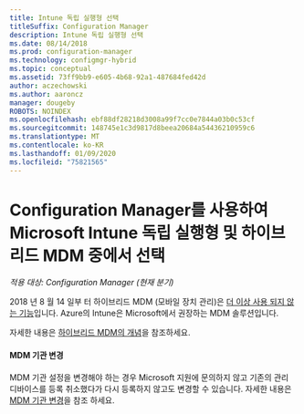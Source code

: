 ```yaml
---
title: Intune 독립 실행형 선택
titleSuffix: Configuration Manager
description: Intune 독립 실행형 선택
ms.date: 08/14/2018
ms.prod: configuration-manager
ms.technology: configmgr-hybrid
ms.topic: conceptual
ms.assetid: 73ff9bb9-e605-4b68-92a1-487684fed42d
author: aczechowski
ms.author: aaroncz
manager: dougeby
ROBOTS: NOINDEX
ms.openlocfilehash: ebf88df28218d3008a99f7cc0e7844a03b0c53cf
ms.sourcegitcommit: 148745e1c3d9817d8beea20684a54436210959c6
ms.translationtype: MT
ms.contentlocale: ko-KR
ms.lasthandoff: 01/09/2020
ms.locfileid: "75821565"
---
```

# <a name="choose-between-microsoft-intune-standalone-and-hybrid-mdm-with-configuration-manager"></a>Configuration Manager를 사용하여 Microsoft Intune 독립 실행형 및 하이브리드 MDM 중에서 선택

*적용 대상: Configuration Manager (현재 분기)*


2018 년 8 월 14 일부 터 하이브리드 MDM (모바일 장치 관리)은 [더 이상 사용 되지 않는 기능](/sccm/core/plan-design/changes/deprecated/removed-and-deprecated-cmfeatures)입니다. Azure의 Intune은 Microsoft에서 권장하는 MDM 솔루션입니다.  

자세한 내용은 [하이브리드 MDM의 개념](/sccm/mdm/understand/hybrid-mobile-device-management)을 참조하세요.<!--Intune feature 2683117-->  


<!--
One of the most commonly asked questions regarding mobile device management (MDM) with Microsoft Intune is "Should I integrate Intune with Configuration Manager (hybrid MDM) or run Intune standalone in the cloud only configuration?" 



 
## Intune standalone

Intune standalone is Microsoft’s recommended deployment topology. Intune standalone is a cloud-only MDM solution that you manage using a web console accessed from anywhere in the world. Intune data centers are hosted in North America, Europe, and Asia. Because Intune is a cloud service, you can quickly deploy Intune management to your devices.

Customers generally find it faster and easier to deploy the standalone topology because there's no dependency for on-premise components. Intune standalone is now on the Microsoft Azure cloud platform and provides many advanced features, such as:  

- Integrated enterprise mobility management platform: An integrated cloud platform and admin experience in Azure portal for Intune, Azure AD Premium, and Azure Information Protection  

- Mobile device management: Rich mobile device management and information protection capabilities  

- Scale: Deploy and manage mobile devices without worrying about scale  

- Role-based access control: Restrict access to administrative functions based on assigned roles and scopes  

- Programmatic access (API): Microsoft Graph API support, and SDK and PowerShell management options  

- Web console: An HTML 5-based console built on web standards with support for most modern web browsers  

- Advanced reporting: Ability to create customized reports  

- Agility: Simple setup and rapid delivery of new capabilities  



## Hybrid MDM with Configuration Manager

> [!Important]  
> As of August 14, 2018, hybrid mobile device management is a [deprecated feature](/sccm/core/plan-design/changes/deprecated/removed-and-deprecated-cmfeatures). For more information, see [What is hybrid MDM](/sccm/mdm/understand/hybrid-mobile-device-management).  

Hybrid MDM is a solution that integrates Intune's mobile device management capabilities into Configuration Manager. It uses Intune as the delivery channel for policies, profiles, and applications to devices but uses Configuration Manager on-premises infrastructure to administer content and manage the devices. A hybrid implementation gives you "single pane of glass" control. This means you can use the same on-premises infrastructure and administrative console to manage mobile devices with Intune as well as PCs and servers with the traditional Configuration Manager client. 

You may choose hybrid MDM for the following reasons:  

- You want to manage both mobile devices enrolled in Intune and devices managed with the Configuration Manager client from the same administrative console  

- Your infrastructure requires that you have multiple NDES servers for certificate delivery to mobile devices  

- Your infrastructure requires that you have multiple Exchange connectors  

- You require S/MIME encryption support

> [!Note]  
> If you set up hybrid MDM in Configuration Manager for conditional access with on-premises Exchange, users can still access email in Outlook for iOS and Android. This same configuration with Intune standalone blocks email for these clients.<!--Intune bug 2285890-->  



#### <a name="change-the-mdm-authority"></a>MDM 기관 변경

MDM 기관 설정을 변경해야 하는 경우 Microsoft 지원에 문의하지 않고 기존의 관리 디바이스를 등록 취소했다가 다시 등록하지 않고도 변경할 수 있습니다. 자세한 내용은 [MDM 기관 변경](/sccm/mdm/deploy-use/change-mdm-authority)을 참조 하세요.


